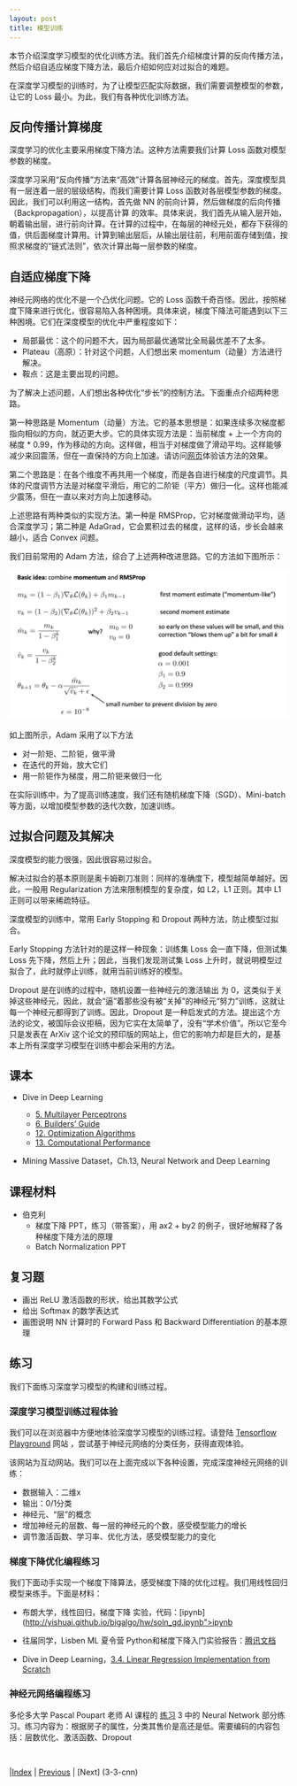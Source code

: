 ```yaml
---
layout: post
title: 模型训练
---
```


本节介绍深度学习模型的优化训练方法。我们首先介绍梯度计算的反向传播方法，然后介绍自适应梯度下降方法，最后介绍如何应对过拟合的难题。

在深度学习模型的训练时，为了让模型匹配实际数据，我们需要调整模型的参数，让它的 Loss 最小。为此，我们有各种优化训练方法。

## 反向传播计算梯度

深度学习的优化主要采用梯度下降方法。这种方法需要我们计算 Loss 函数对模型参数的梯度。

深度学习采用“反向传播”方法来“高效”计算各层神经元的梯度。首先，深度模型具有一层连着一层的层级结构，而我们需要计算 Loss 函数对各层模型参数的梯度。因此，我们可以利用这一结构，首先做 NN 的前向计算，然后做梯度的后向传播（Backpropagation），以提高计算 的效率。具体来说，我们首先从输入层开始，朝着输出层，进行前向计算。在计算的过程中，在每层的神经元处，都存下获得的值，供后面梯度计算用。计算到输出层后，从输出层往前，利用前面存储到值，按照求梯度的“链式法则”，依次计算出每一层参数的梯度。

## 自适应梯度下降

神经元网络的优化不是一个凸优化问题。它的 Loss 函数千奇百怪。因此，按照梯度下降来进行优化，很容易陷入各种困境。具体来说，梯度下降法可能遇到以下三种困境。它们在深度模型的优化中严重程度如下：
- 局部最优：这个的问题不大，因为局部最优通常比全局最优差不了太多。
- Plateau（高原）：针对这个问题，人们想出来 momentum（动量）方法进行解决。
- 鞍点：这是主要出现的问题。

为了解决上述问题，人们想出各种优化“步长”的控制方法。下面重点介绍两种思路。

第一种思路是 Momentum（动量）方法。它的基本思想是：如果连续多次梯度都指向相似的方向，就迈更大步。它的具体实现方法是：当前梯度 + 上一个方向的梯度 * 0.99，作为移动的方向。这样做，相当于对梯度做了滑动平均。这样能够减少来回震荡，但在一直保持的方向上加速。请访问[网页](https://distill.pub/2017/momentum/)体验该方法的效果。

第二个思路是：在各个维度不再共用一个梯度，而是各自进行梯度的尺度调节。具体的尺度调节方法是对梯度平滑后，用它的二阶钜（平方）做归一化。这样也能减少震荡，但在一直以来对方向上加速移动。

上述思路有两种类似的实现方法。第一种是 RMSProp，它对梯度做滑动平均，适合深度学习；第二种是 AdaGrad，它会累积过去的梯度，这样的话，步长会越来越小，适合 Convex 问题。

我们目前常用的 Adam 方法，综合了上述两种改进思路。它的方法如下图所示：

![](fig/adam.png)

如上图所示，Adam 采用了以下方法
- 对一阶矩、二阶钜，做平滑
- 在迭代的开始，放大它们
- 用一阶钜作为梯度，用二阶钜来做归一化

在实际训练中，为了提高训练速度，我们还有随机梯度下降（SGD）、Mini-batch 等方面，以增加模型参数的迭代次数，加速训练。

## 过拟合问题及其解决

深度模型的能力很强，因此很容易过拟合。

解决过拟合的基本原则是奥卡姆剃刀准则：同样的准确度下，模型越简单越好。因此，一般用 Regularization 方法来限制模型的复杂度，如 L2，L1 正则。其中 L1 正则可以带来稀疏特征。

深度模型的训练中，常用 Early Stopping 和 Dropout 两种方法，防止模型过拟合。

Early Stopping 方法针对的是这样一种现象：训练集 Loss 会一直下降，但测试集 Loss 先下降，然后上升；因此，当我们发现测试集 Loss 上升时，就说明模型过拟合了，此时就停止训练，就用当前训练好的模型。

Dropout 是在训练的过程中，随机设置一些神经元的激活输出 为 0，这类似于关掉这些神经元，因此，就会“逼”着那些没有被“关掉”的神经元“努力”训练，这就让每一个神经元都得到了训练。因此，Dropout 是一种启发式的方法。提出这个方法的论文，被国际会议拒稿，因为它实在太简单了，没有“学术价值”。所以它至今只是发表在 ArXiv 这个论文的预印版的网站上，但它的影响力却是巨大的，是基本上所有深度学习模型在训练中都会采用的方法。

## 课本

- Dive in Deep Learning
  - [5. Multilayer Perceptrons](https://d2l.ai/chapter_multilayer-perceptrons/index.html) 
  - [6. Builders’ Guide](https://d2l.ai/chapter_builders-guide/index.html)
  - [12. Optimization Algorithms](https://d2l.ai/chapter_optimization/index.html)
  - [13. Computational Performance](https://d2l.ai/chapter_computational-performance/index.html)

- Mining Massive Dataset，Ch.13, Neural Network and Deep Learning

## 课程材料

- 伯克利
  - 梯度下降 PPT，练习（带答案），用 ax2 + by2 的例子，很好地解释了各种梯度下降方法的原理
  - Batch Normalization PPT

## 复习题

- 画出 ReLU 激活函数的形状，给出其数学公式
- 给出 Softmax 的数学表达式
- 画图说明 NN 计算时的 Forward Pass 和 Backward Differentiation 的基本原理

## 练习

我们下面练习深度学习模型的构建和训练过程。

### 深度学习模型训练过程体验

我们可以在浏览器中方便地体验深度学习模型的训练过程。请登陆 [Tensorflow Playground](http://playground.tensorflow.org/) 网站 ，尝试基于神经元网络的分类任务，获得直观体验。

该网站为互动网站。我们可以在上面完成以下各种设置，完成深度神经元网络的训练：

- 数据输入：二维x
- 输出：0/1分类
- 神经元、“层”的概念
- 增加神经元的层数、每一层的神经元的个数，感受模型能力的增长
- 调节激活函数、学习率、优化方法，感受模型能力的变化

### 梯度下降优化编程练习

我们下面动手实现一个梯度下降算法，感受梯度下降的优化过程。我们用线性回归模型来练手。下面是材料：

- 布朗大学，线性回归，梯度下降 实验，代码：[ipynb](http://yishuai.github.io/bigalgo/hw/soln_gd.ipynb">ipynb</a>

- 往届同学，Lisben ML 夏令营 Python和梯度下降入门实验报告：[腾讯文档](https://docs.qq.com/doc/DT01ZaXpsck5IblJp)

- Dive in Deep Learning，[3.4. Linear Regression Implementation from Scratch](https://d2l.ai/chapter_linear-regression/linear-regression-scratch.html)

### 神经元网络编程练习

多伦多大学 Pascal Poupart 老师 AI 课程的 [练习](https://cs.uwaterloo.ca/~ppoupart/teaching/cs486-spring23/assignments.html) 3 中的 Neural Network 部分练习。练习内容为：根据房子的属性，分类其售价是高还是低。需要编码的内容包括：层数优化、激活函数、Dropout

<br/>

|[Index](./) | [Previous](1-3-mlp) | [Next] (3-3-cnn)

